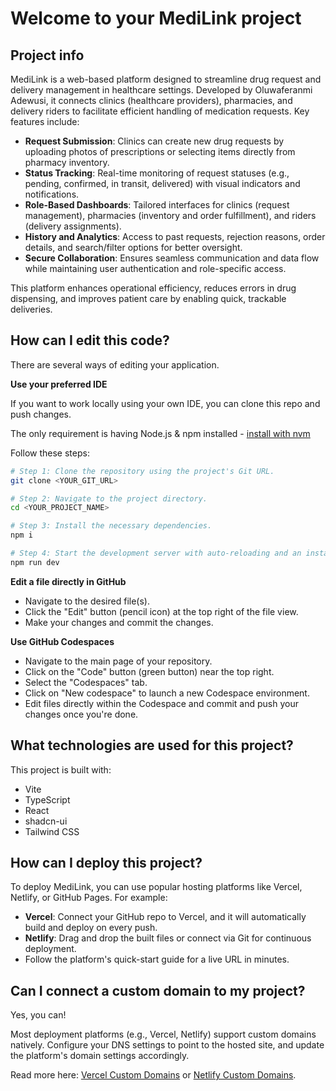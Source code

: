 # Welcome to your MediLink project

## Project info

MediLink is a web-based platform designed to streamline drug request and delivery management in healthcare settings. Developed by Oluwaferanmi Adewusi, it connects clinics (healthcare providers), pharmacies, and delivery riders to facilitate efficient handling of medication requests. Key features include:

- **Request Submission**: Clinics can create new drug requests by uploading photos of prescriptions or selecting items directly from pharmacy inventory.
- **Status Tracking**: Real-time monitoring of request statuses (e.g., pending, confirmed, in transit, delivered) with visual indicators and notifications.
- **Role-Based Dashboards**: Tailored interfaces for clinics (request management), pharmacies (inventory and order fulfillment), and riders (delivery assignments).
- **History and Analytics**: Access to past requests, rejection reasons, order details, and search/filter options for better oversight.
- **Secure Collaboration**: Ensures seamless communication and data flow while maintaining user authentication and role-specific access.

This platform enhances operational efficiency, reduces errors in drug dispensing, and improves patient care by enabling quick, trackable deliveries.

## How can I edit this code?

There are several ways of editing your application.

**Use your preferred IDE**

If you want to work locally using your own IDE, you can clone this repo and push changes.

The only requirement is having Node.js & npm installed - [install with nvm](https://github.com/nvm-sh/nvm#installing-and-updating)

Follow these steps:

```sh
# Step 1: Clone the repository using the project's Git URL.
git clone <YOUR_GIT_URL>

# Step 2: Navigate to the project directory.
cd <YOUR_PROJECT_NAME>

# Step 3: Install the necessary dependencies.
npm i

# Step 4: Start the development server with auto-reloading and an instant preview.
npm run dev
```

**Edit a file directly in GitHub**

- Navigate to the desired file(s).
- Click the "Edit" button (pencil icon) at the top right of the file view.
- Make your changes and commit the changes.

**Use GitHub Codespaces**

- Navigate to the main page of your repository.
- Click on the "Code" button (green button) near the top right.
- Select the "Codespaces" tab.
- Click on "New codespace" to launch a new Codespace environment.
- Edit files directly within the Codespace and commit and push your changes once you're done.

## What technologies are used for this project?

This project is built with:

- Vite
- TypeScript
- React
- shadcn-ui
- Tailwind CSS

## How can I deploy this project?

To deploy MediLink, you can use popular hosting platforms like Vercel, Netlify, or GitHub Pages. For example:

- **Vercel**: Connect your GitHub repo to Vercel, and it will automatically build and deploy on every push.
- **Netlify**: Drag and drop the built files or connect via Git for continuous deployment.
- Follow the platform's quick-start guide for a live URL in minutes.

## Can I connect a custom domain to my project?

Yes, you can!

Most deployment platforms (e.g., Vercel, Netlify) support custom domains natively. Configure your DNS settings to point to the hosted site, and update the platform's domain settings accordingly.

Read more here: [Vercel Custom Domains](https://vercel.com/docs/concepts/projects/custom-domains) or [Netlify Custom Domains](https://docs.netlify.com/domains-https/custom-domains/).
